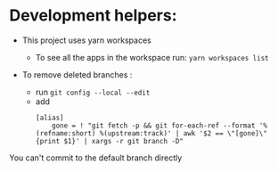 


# Development helpers:

- This project uses yarn workspaces

    -  To see all the apps in the workspace run: `yarn workspaces list`

- To remove deleted branches :
    - run `git config --local --edit`
    -   add
        ```
        [alias]
            gone = ! "git fetch -p && git for-each-ref --format '%(refname:short) %(upstream:track)' | awk '$2 == \"[gone]\" {print $1}' | xargs -r git branch -D"
        ```

 You can't commit to the default branch directly       

